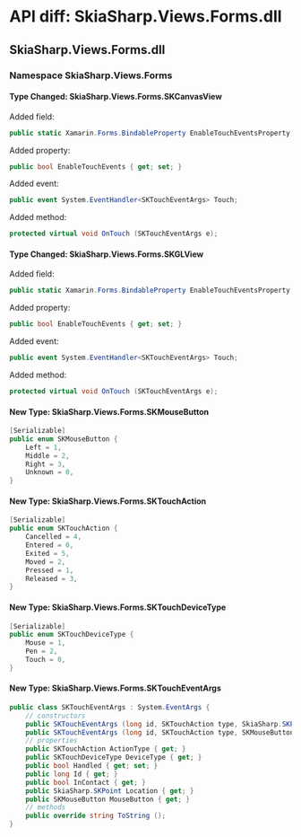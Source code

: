# API diff: SkiaSharp.Views.Forms.dll

## SkiaSharp.Views.Forms.dll

### Namespace SkiaSharp.Views.Forms

#### Type Changed: SkiaSharp.Views.Forms.SKCanvasView

Added field:

```csharp
public static Xamarin.Forms.BindableProperty EnableTouchEventsProperty;
```

Added property:

```csharp
public bool EnableTouchEvents { get; set; }
```

Added event:

```csharp
public event System.EventHandler<SKTouchEventArgs> Touch;
```

Added method:

```csharp
protected virtual void OnTouch (SKTouchEventArgs e);
```


#### Type Changed: SkiaSharp.Views.Forms.SKGLView

Added field:

```csharp
public static Xamarin.Forms.BindableProperty EnableTouchEventsProperty;
```

Added property:

```csharp
public bool EnableTouchEvents { get; set; }
```

Added event:

```csharp
public event System.EventHandler<SKTouchEventArgs> Touch;
```

Added method:

```csharp
protected virtual void OnTouch (SKTouchEventArgs e);
```


#### New Type: SkiaSharp.Views.Forms.SKMouseButton

```csharp
[Serializable]
public enum SKMouseButton {
	Left = 1,
	Middle = 2,
	Right = 3,
	Unknown = 0,
}
```

#### New Type: SkiaSharp.Views.Forms.SKTouchAction

```csharp
[Serializable]
public enum SKTouchAction {
	Cancelled = 4,
	Entered = 0,
	Exited = 5,
	Moved = 2,
	Pressed = 1,
	Released = 3,
}
```

#### New Type: SkiaSharp.Views.Forms.SKTouchDeviceType

```csharp
[Serializable]
public enum SKTouchDeviceType {
	Mouse = 1,
	Pen = 2,
	Touch = 0,
}
```

#### New Type: SkiaSharp.Views.Forms.SKTouchEventArgs

```csharp
public class SKTouchEventArgs : System.EventArgs {
	// constructors
	public SKTouchEventArgs (long id, SKTouchAction type, SkiaSharp.SKPoint location, bool inContact);
	public SKTouchEventArgs (long id, SKTouchAction type, SKMouseButton mouseButton, SKTouchDeviceType deviceType, SkiaSharp.SKPoint location, bool inContact);
	// properties
	public SKTouchAction ActionType { get; }
	public SKTouchDeviceType DeviceType { get; }
	public bool Handled { get; set; }
	public long Id { get; }
	public bool InContact { get; }
	public SkiaSharp.SKPoint Location { get; }
	public SKMouseButton MouseButton { get; }
	// methods
	public override string ToString ();
}
```


